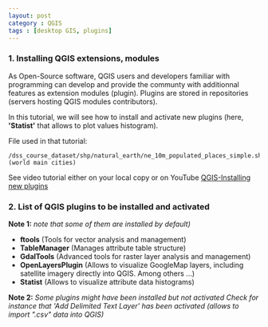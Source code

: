 ```yaml
---
layout: post
category : QGIS
tags : [desktop GIS, plugins]
---
```


### 1. Installing QGIS extensions, modules

As Open-Source software, QGIS users and developers familiar with programming can develop and provide the communty with additionnal features as extension modules (plugin). Plugins are stored in repositories (servers hosting QGIS modules contributors).

In this tutorial, we will see how to install and activate new plugins (here, **'Statist'** that allows to plot values histogram).

File used in that tutorial:

    /dss_course_dataset/shp/natural_earth/ne_10m_populated_places_simple.shp (world main cities)

See video tutorial either on your local copy or on YouTube [QGIS-Installing new plugins](http://www.youtube.com/watch?v=pkQXuj-ISYw&feature=player_detailpage) 

### 2. List of QGIS plugins to be installed and activated
**Note 1:**
*note that some of them are installed by default)*

* **ftools** (Tools for vector analysis and management)
* **TableManager** (Manages attribute table structure)
* **GdalTools** (Advanced tools for raster layer analysis and management)
* **OpenLayersPlugin** (Allows to visualize GoogleMap layers, including satellite imagery directly into QGIS. Among others ...)
* **Statist** (Allows to visualize attribute data histograms)


**Note 2:**
*Some plugins might have been installed but not activated*
*Check for instance that 'Add Delimited Text Layer' has been activated (allows to import ".csv" data into QGIS)*








